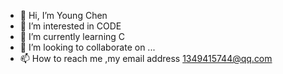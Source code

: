 - 👋 Hi, I’m Young Chen
- 👀 I’m interested in CODE
- 🌱 I’m currently learning C
- 💞️ I’m looking to collaborate on ...
- 📫 How to reach me ,my email address 1349415744@qq.com

<!---
chenyuxi118/chenyuxi118 is a ✨ special ✨ repository because its `README.md` (this file) appears on your GitHub profile.
You can click the Preview link to take a look at your changes.
--->
